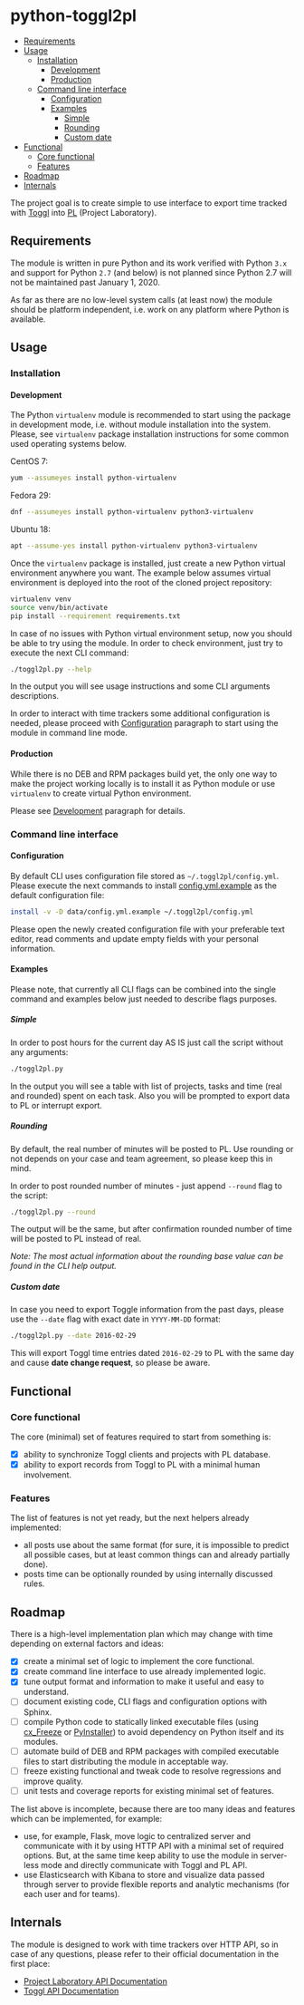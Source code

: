 # python-toggl2pl

- [Requirements](#requirements)
- [Usage](#usage)
  - [Installation](#installation)
    - [Development](#development)
    - [Production](#production)
  - [Command line interface](#command-line-interface)
    - [Configuration](#configuration)
    - [Examples](#examples)
      - [Simple](#simple)
      - [Rounding](#rounding)
      - [Custom date](#custom-date)
- [Functional](#functional)
  - [Core functional](#core-functional)
  - [Features](#features)
- [Roadmap](#roadmap)
- [Internals](#internals)

The project goal is to create simple to use interface to export time tracked with
[Toggl][toggl] into [PL][pl] (Project Laboratory).

## Requirements

The module is written in pure Python and its work verified with Python `3.x` and
support for Python `2.7` (and below) is not planned since Python 2.7 will not be
maintained past January 1, 2020.

As far as there are no low-level system calls (at least now) the module should
be platform independent, i.e. work on any platform where Python is available.

## Usage

### Installation

#### Development

The Python `virtualenv` module is recommended to start using the package in
development mode, i.e. without module installation into the system. Please, see
`virtualenv` package installation instructions for some common used operating
systems below.

CentOS 7:

```bash
yum --assumeyes install python-virtualenv
```

Fedora 29:

```bash
dnf --assumeyes install python-virtualenv python3-virtualenv
```

Ubuntu 18:

```bash
apt --assume-yes install python-virtualenv python3-virtualenv
```

Once the `virtualenv` package is installed, just create a new Python virtual
environment anywhere you want. The example below assumes virtual environment is
deployed into the root of the cloned project repository:

```bash
virtualenv venv
source venv/bin/activate
pip install --requirement requirements.txt
```

In case of no issues with Python virtual environment setup, now you should be
able to try using the module. In order to check environment, just try to execute
the next CLI command:

```bash
./toggl2pl.py --help
```

In the output you will see usage instructions and some CLI arguments descriptions.

In order to interact with time trackers some additional configuration is needed,
please proceed with [Configuration](#configuration) paragraph to start using the
module in command line mode.

#### Production

While there is no DEB and RPM packages build yet, the only one way to make the
project working locally is to install it as Python module or use `virtualenv` to
create virtual Python environment.

Please see [Development](#development) paragraph for details.

### Command line interface

#### Configuration

By default CLI uses configuration file stored as `~/.toggl2pl/config.yml`. Please
execute the next commands to install [config.yml.example](data/config.yml.example)
as the default configuration file:

```bash
install -v -D data/config.yml.example ~/.toggl2pl/config.yml
```

Please open the newly created configuration file with your preferable text editor,
read comments and update empty fields with your personal information.

#### Examples

Please note, that currently all CLI flags can be combined into the single command
and examples below just needed to describe flags purposes.

##### Simple

In order to post hours for the current day AS IS just call the script without
any arguments:

```bash
./toggl2pl.py
```

In the output you will see a table with list of projects, tasks and time (real
and rounded) spent on each task. Also you will be prompted to export data to PL
or interrupt export.

##### Rounding

By default, the real number of minutes will be posted to PL. Use rounding or not
depends on your case and team agreement, so please keep this in mind.

In order to post rounded number of minutes - just append `--round` flag to the
script:

```bash
./toggl2pl.py --round
```

The output will be the same, but after confirmation rounded number of time will
be posted to PL instead of real.

_Note: The most actual information about the rounding base value can be found in
the CLI help output._

##### Custom date

In case you need to export Toggle information from the past days, please use the
`--date` flag with exact date in `YYYY-MM-DD` format:

```bash
./toggl2pl.py --date 2016-02-29
```

This will export Toggl time entries dated `2016-02-29` to PL with the same day
and cause **date change request**, so please be aware.

## Functional

### Core functional

The core (minimal) set of features required to start from something is:

* [x] ability to synchronize Toggl clients and projects with PL database.
* [x] ability to export records from Toggl to PL with a minimal human involvement.

### Features

The list of features is not yet ready, but the next helpers already implemented:

- all posts use about the same format (for sure, it is impossible to predict all
  possible cases, but at least common things can and already partially done).
- posts time can be optionally rounded by using internally discussed rules.

## Roadmap

There is a high-level implementation plan which may change with time depending
on external factors and ideas:

* [x] create a minimal set of logic to implement the core functional.
* [x] create command line interface to use already implemented logic.
* [x] tune output format and information to make it useful and easy to understand.
* [ ] document existing code, CLI flags and configuration options with Sphinx.
* [ ] compile Python code to statically linked executable files (using [cx_Freeze][cx_Freeze]
  or [PyInstaller][PyInstaller]) to avoid dependency on Python itself and its
  modules.
* [ ] automate build of DEB and RPM packages with compiled executable files to
start distributing the module in acceptable way.
* [ ] freeze existing functional and tweak code to resolve regressions and improve
quality.
* [ ] unit tests and coverage reports for existing minimal set of features.

The list above is incomplete, because there are too many ideas and features which
can be implemented, for example:

- use, for example, Flask, move logic to centralized server and communicate with
it by using HTTP API with a minimal set of required options. But, at the same time
keep ability to use the module in server-less mode and directly communicate with
Toggl and PL API.
- use Elasticsearch with Kibana to store and visualize data passed through server
to provide flexible reports and analytic mechanisms (for each user and for teams).

## Internals

The module is designed to work with time trackers over HTTP API, so in case of
any questions, please refer to their official documentation in the first place:

- [Project Laboratory API Documentation][pl_api_docs]
- [Toggl API Documentation][toggl_api_docs]

[cx_Freeze]: https://anthony-tuininga.github.io/cx_Freeze/
[PyInstaller]: https://www.pyinstaller.org/
[pl]: https://pl.itcraft.co/
[pl_api_docs]: https://pl.itcraft.co/api/docs
[toggl]: https://toggl.com
[toggl_api_docs]: https://github.com/toggl/toggl_api_docs
